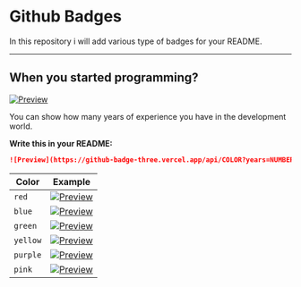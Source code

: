 # Github Badges

In this repository i will add various type of badges for your README.

---


## When you started programming?

[![Preview](https://github-badge-three.vercel.app/api/red?years=2)](https://github.com/LuigiImVector/github-badge)

You can show how many years of experience you have in the development world.

**Write this in your README:**

```md
![Preview](https://github-badge-three.vercel.app/api/COLOR?years=NUMBER)
```

Color | Example
----- | ------
`red` | [![Preview](https://github-badge-three.vercel.app/api/red?years=2)](https://github.com/LuigiImVector/github-badge)
`blue` | [![Preview](https://github-badge-three.vercel.app/api/blue?years=2)](https://github.com/LuigiImVector/github-badge)
`green` | [![Preview](https://github-badge-three.vercel.app/api/green?years=2)](https://github.com/LuigiImVector/github-badge)
`yellow` | [![Preview](https://github-badge-three.vercel.app/api/yellow?years=2)](https://github.com/LuigiImVector/github-badge)
`purple` | [![Preview](https://github-badge-three.vercel.app/api/purple?years=2)](https://github.com/LuigiImVector/github-badge)
`pink` | [![Preview](https://github-badge-three.vercel.app/api/pink?years=2)](https://github.com/LuigiImVector/github-badge)
